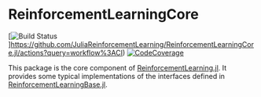 # ReinforcementLearningCore

[![Build Status](![CI](https://github.com/JuliaReinforcementLearning/ReinforcementLearningCore.jl/workflows/CI/badge.svg))]https://github.com/JuliaReinforcementLearning/ReinforcementLearningCore.jl/actions?query=workflow%3ACI)
[![CodeCoverage](https://codecov.io/gh/JuliaReinforcementLearning/ReinforcementLearningCore.jl/branch/master/graph/badge.svg)](https://codecov.io/gh/JuliaReinforcementLearning/ReinforcementLearningCore.jl)

This package is the core component of [ReinforcementLearning.jl](https://github.com/JuliaReinforcementLearning/ReinforcementLearning.jl). It provides some typical implementations of the interfaces defined in [ReinforcementLearningBase.jl](https://github.com/JuliaReinforcementLearning/ReinforcementLearningBase.jl).
